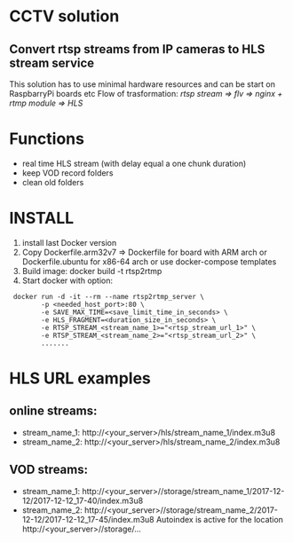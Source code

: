 # CCTV solution
## Convert rtsp streams from IP cameras to HLS stream service
This solution has to use minimal hardware resources and can be start on RaspbarryPi boards etc
Flow of trasformation: *rtsp stream => flv => nginx + rtmp module => HLS*

# Functions
 - real time HLS stream (with delay equal a one chunk duration)
 - keep VOD record folders
 - clean old folders
 # INSTALL
 1. install last Docker version
 1. Copy Dockerfile.arm32v7 => Dockerfile for board with ARM arch or Dockerfile.ubuntu for x86-64 arch
 or use docker-compose templates
 1. Build image: docker build -t rtsp2rtmp
 1. Start docker with option:
```
 docker run -d -it --rm --name rtsp2rtmp_server \
        -p <needed_host_port>:80 \
        -e SAVE_MAX_TIME=<save_limit_time_in_seconds> \
        -e HLS_FRAGMENT=<duration_size_in_seconds> \
        -e RTSP_STREAM_<stream_name_1>="<rtsp_stream_url_1>" \
        -e RTSP_STREAM_<stream_name_2>="<rtsp_stream_url_2>" \
        .......
```

# HLS URL examples

## online streams:
 * stream_name_1: http://<your_server>/hls/stream_name_1/index.m3u8
 * stream_name_2: http://<your_server>/hls/stream_name_2/index.m3u8

## VOD streams:
 * stream_name_1: http://<your_server>//storage/stream_name_1/2017-12-12/2017-12-12_17-40/index.m3u8
 * stream_name_2: http://<your_server>//storage/stream_name_2/2017-12-12/2017-12-12_17-45/index.m3u8
Autoindex is active for  the location http://<your_server>//storage/... 